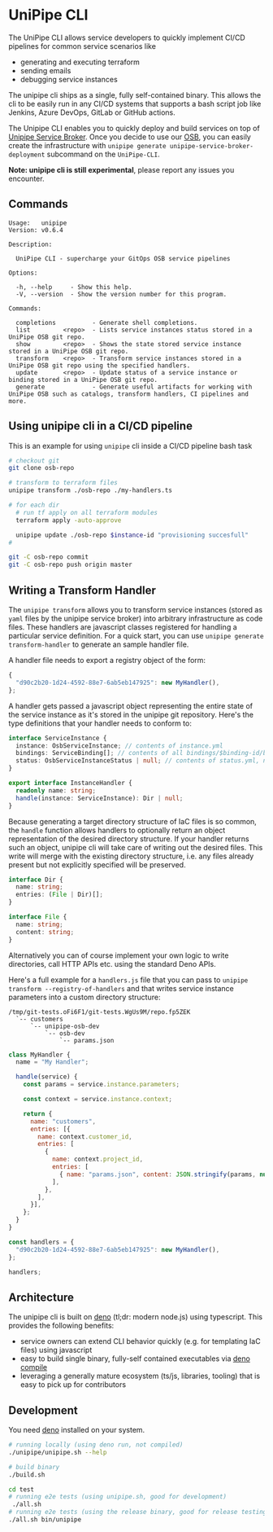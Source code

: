 # UniPipe CLI

The UniPipe CLI allows service developers to quickly implement CI/CD pipelines
for common service scenarios like

- generating and executing terraform
- sending emails
- debugging service instances

The unipipe cli ships as a single, fully self-contained binary. This allows the
cli to be easily run in any CI/CD systems that supports a bash script job like
Jenkins, Azure DevOps, GitLab or GitHub actions.

The Unipipe CLI enables you to quickly deploy and build services on top of
[Unipipe Service Broker](https://github.com/meshcloud/unipipe-service-broker).
Once you decide to use our
[OSB](https://github.com/meshcloud/unipipe-service-broker), you can easily
create the infrastructure with
`unipipe generate unipipe-service-broker-deployment` subcommand on the
`UniPipe-CLI`.

**Note: unipipe cli is still experimental**, please report any issues you
encounter.

## Commands

```text
Usage:   unipipe
Version: v0.6.4

Description:

  UniPipe CLI - supercharge your GitOps OSB service pipelines

Options:

  -h, --help     - Show this help.
  -V, --version  - Show the version number for this program.

Commands:

  completions          - Generate shell completions.
  list         <repo>  - Lists service instances status stored in a UniPipe OSB git repo.
  show         <repo>  - Shows the state stored service instance stored in a UniPipe OSB git repo.
  transform    <repo>  - Transform service instances stored in a UniPipe OSB git repo using the specified handlers.
  update       <repo>  - Update status of a service instance or binding stored in a UniPipe OSB git repo.
  generate             - Generate useful artifacts for working with UniPipe OSB such as catalogs, transform handlers, CI pipelines and more.
```

## Using unipipe cli in a CI/CD pipeline

This is an example for using `unipipe` cli inside a CI/CD pipeline bash task

```bash
# checkout git
git clone osb-repo

# transform to terraform files
unipipe transform ./osb-repo ./my-handlers.ts

# for each dir
  # run tf apply on all terraform modules
  terraform apply -auto-approve

  unipipe update ./osb-repo $instance-id "provisioning succesfull"
#

git -C osb-repo commit
git -C osb-repo push origin master
```

## Writing a Transform Handler

The `unipipe transform` allows you to transform service instances (stored as
`yaml` files by the unipipe service broker) into arbitrary infrastructure as
code files. These handlers are javascript classes registered for handling a
particular service definition. For a quick start, you can use
`unipipe generate transform-handler` to generate an sample handler file.

A handler file needs to export a registry object of the form:

```javascript
{
  "d90c2b20-1d24-4592-88e7-6ab5eb147925": new MyHandler(),
};
```

A handler gets passed a javascript object representing the entire state of the
service instance as it's stored in the unipipe git repository. Here's the type
definitions that your handler needs to conform to:

```typescript
interface ServiceInstance {
  instance: OsbServiceInstance; // contents of instance.yml
  bindings: ServiceBinding[]; // contents of all bindings/$binding-id/binding.yml
  status: OsbServiceInstanceStatus | null; // contents of status.yml, null if not available
}

export interface InstanceHandler {
  readonly name: string;
  handle(instance: ServiceInstance): Dir | null;
}
```

Because generating a target directory structure of IaC files is so common, the
`handle` function allows handlers to optionally return an object representation
of the desired directory structure. If your handler returns such an object,
unipipe cli will take care of writing out the desired files. This write will
merge with the existing directory structure, i.e. any files already present but
not explicitly specified will be preserved.

```typescript
interface Dir {
  name: string;
  entries: (File | Dir)[];
}

interface File {
  name: string;
  content: string;
}
```

Alternatively you can of course implement your own logic to write directories,
call HTTP APIs etc. using the standard Deno APIs.

Here's a full example for a `handlers.js` file that you can pass to
`unipipe transform --registry-of-handlers` and that writes service instance
parameters into a custom directory structure:

```text
/tmp/git-tests.oFi6F1/git-tests.WgUs9M/repo.fp5ZEK
  `-- customers
      `-- unipipe-osb-dev
          `-- osb-dev
              `-- params.json
```

```javascript
class MyHandler {
  name = "My Handler";

  handle(service) {
    const params = service.instance.parameters;

    const context = service.instance.context;

    return {
      name: "customers",
      entries: [{
        name: context.customer_id,
        entries: [
          {
            name: context.project_id,
            entries: [
              { name: "params.json", content: JSON.stringify(params, null, 2) },
            ],
          },
        ],
      }],
    };
  }
}

const handlers = {
  "d90c2b20-1d24-4592-88e7-6ab5eb147925": new MyHandler(),
};

handlers;
```

## Architecture

The unipipe cli is built on [deno](https://deno.land) (tl;dr: modern node.js)
using typescript. This provides the following benefits:

- service owners can extend CLI behavior quickly (e.g. for templating IaC files)
  using javascript
- easy to build single binary, fully-self contained executables via
  [deno compile](https://deno.land/manual@v1.8.3/tools/compiler)
- leveraging a generally mature ecosystem (ts/js, libraries, tooling) that is
  easy to pick up for contributors

## Development

You need [deno](https://deno.land) installed on your system.

```bash
# running locally (using deno run, not compiled)
./unipipe/unipipe.sh --help

# build binary
./build.sh

cd test
# running e2e tests (using unipipe.sh, good for development)
 ./all.sh
# running e2e tests (using the release binary, good for release testing)
./all.sh bin/unipipe
```
